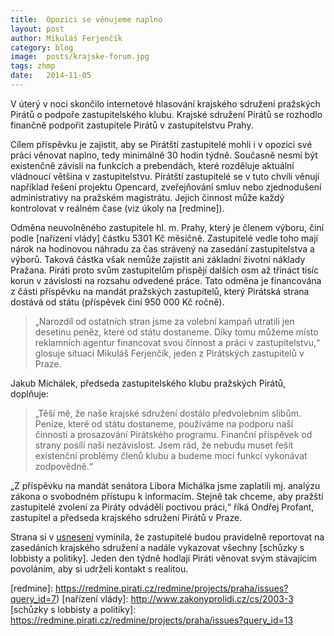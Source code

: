 ```yaml
---
title:	Opozici se věnujeme naplno
layout:	post
author:	Mikuláš Ferjenčík
category: blog
image:	posts/krajske-forum.jpg
tags: zhmp
date:	2014-11-05
---
```


V úterý v noci skončilo internetové hlasování krajského sdružení pražských Pirátů o podpoře zastupitelského klubu. Krajské sdružení Pirátů se rozhodlo finančně podpořit zastupitele Pirátů v zastupitelstvu Prahy. 

Cílem příspěvku je zajistit, aby se Pirátští zastupitelé mohli i v opozici své práci věnovat naplno, tedy minimálně 30 hodin týdně. Současně nesmí být existenčně závislí na funkcích a prebendách, které rozděluje aktuální vládnoucí většina v zastupitelstvu. Pirátští zastupitelé se v tuto chvíli věnují například řešení projektu Opencard, zveřejňování smluv nebo zjednodušení  administrativy na pražském magistrátu. Jejich činnost může každý kontrolovat v reálném čase (viz úkoly na [redmine]).

Odměna neuvolněného zastupitele hl. m. Prahy, který je členem výboru, činí podle [nařízení vlády] částku 5301 Kč měsíčně. Zastupitelé vedle toho mají nárok na hodinovou náhradu za čas strávený na zasedání zastupitelstva a výborů. Taková částka však nemůže zajistit ani základní životní náklady Pražana. Piráti proto svům zastupitelům přispějí dalších osm až třináct tisíc korun v závislosti na rozsahu odvedené práce. Tato odměna je financována z části příspěvku na mandát pražských zastupitelů, který Pirátská strana dostává od státu (příspěvek činí 950 000 Kč ročně). 

> „Narozdíl od ostatních stran jsme za volební kampaň utratili jen desetinu peněz, které od státu dostaneme. Díky tomu můžeme místo reklamních agentur financovat svou činnost a práci v zastupitelstvu,“ glosuje situaci Mikuláš Ferjenčík, jeden z Pirátských zastupitelů v Praze. 

Jakub Michálek, předseda zastupitelského klubu pražských Pirátů, doplňuje: 
> „Těší mě, že naše krajské sdružení dostálo předvolebním slibům. Peníze, které od státu dostaneme, používáme na podporu naší činnosti a prosazování Pirátského programu. Finanční příspěvek od strany posílí naši nezávislost. Jsem rád, že nebudu muset řešit existenční problémy členů klubu a budeme moci funkci vykonávat zodpovědně.“

„Z příspěvku na mandát senátora Libora Michálka jsme zaplatili mj. analýzu zákona o svobodném přístupu k informacím. Stejně tak chceme, aby pražští zastupitelé zvolení za Piráty odváděli poctivou práci,“ říká Ondřej Profant, zastupitel a  předseda krajského sdružení Pirátů v Praze.

Strana si v [usnesení] vymínila, že zastupitelé budou pravidelně reportovat na zasedáních krajského sdružení a nadále vykazovat všechny  [schůzky s lobbisty a politiky]. Jeden den týdně hodlají Piráti věnovat svým stávajícím povoláním, aby si udrželi kontakt s realitou. 



[usnesení]: https://forum.pirati.cz/podatelna-financniho-odboru-f230/zmena-rozpoctu-t27057.html#p364094
[redmine]: https://redmine.pirati.cz/redmine/projects/praha/issues?query_id=7)
[nařízení vlády]: http://www.zakonyprolidi.cz/cs/2003-3
[schůzky s lobbisty a politiky]: https://redmine.pirati.cz/redmine/projects/praha/issues?query_id=13
